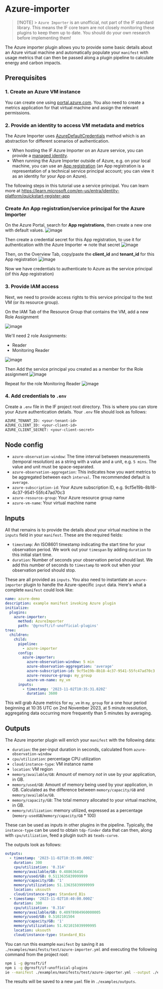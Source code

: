 # Azure-importer

> [!NOTE] > `Azure Importer` is an unofficial, not part of the IF standard library. This means the IF core team are not closely monitoring these plugins to keep them up to date. You should do your own research before implementing them!

The Azure importer plugin allows you to provide some basic details about an Azure virtual machine and automatically populate your `manifest` with usage metrics that can then be passed along a plugin pipeline to calculate energy and carbon impacts.

## Prerequisites

### 1. Create an Azure VM instance

You can create one using [portal.azure.com](https://portal.azure.com). You also need to create a metrics application for that virtual machine and assign the relevant permissions.

### 2. Provide an identity to access VM metadata and metrics

The Azure Importer uses [AzureDefaultCredentials](https://learn.microsoft.com/en-us/dotnet/api/azure.identity.defaultazurecredential?view=azure-dotnet) method which is an abstraction for different scenarios of authentication.

- When hosting the IF Azure Importer on an Azure service, you can provide a [managed identity](https://learn.microsoft.com/en-us/entra/identity/managed-identities-azure-resources/overview).
- When running the Azure Importer outside of Azure, e.g. on your local machine, you can use an [App registration](https://learn.microsoft.com/en-us/entra/identity-platform/quickstart-register-app) (an App registration is a representation of a technical service principal account; you can view it as an identity for your App on Azure).

The following steps in this tutorial use a service principal. You can learn more at https://learn.microsoft.com/en-us/entra/identity-platform/quickstart-register-app

### Create An App registration/service principal for the Azure Importer

On the Azure Portal, search for **App registrations**, then create a new one with default values.
![image](https://github.com/Green-Software-Foundation/if-docs/assets/966110/f77fd653-4386-4f4b-9488-ea7ae521d7d1)

Then create a credential secret for this App registration, to use it for authentication with the Azure Importer => note that secret
![image](https://github.com/Green-Software-Foundation/if-docs/assets/966110/c3f380e1-2bc9-471f-b212-ce8c31a158b1)

Then, on the Overview Tab, copy/paste the **client_id** and **tenant_id** for this App registration
![image](https://github.com/Green-Software-Foundation/if-docs/assets/966110/e1615088-9ee6-41ef-a340-7ab72c1bc488)

Now we have credentials to authenticate to Azure as the service principal (of this App registration)

### 3. Provide IAM access

Next, we need to provide access rights to this service principal to the test VM (or its resource group).

On the IAM Tab of the Resource Group that contains the VM, add a new Role Assignment

![image](https://github.com/Green-Software-Foundation/if-docs/assets/966110/0588530c-bd67-4876-b26b-c076d5cda08d)

We'll need 2 role Assignments:

- Reader
- Monitoring Reader

![image](https://github.com/Green-Software-Foundation/if-docs/assets/966110/52af6111-dde3-4f99-8739-769d72fdb5d8)

Then Add the service principal you created as a member for the Role assignment
![image](https://github.com/Green-Software-Foundation/if-docs/assets/966110/be097243-66a7-421a-9cee-e8fe77906a82)

Repeat for the role Monitoring Reader
![image](https://github.com/Green-Software-Foundation/if-docs/assets/966110/5bf34f7a-9a01-4eb8-b3a4-aed70db44e72)

### 4. Add credentials to `.env`

Create a `.env` file in the IF project root directory. This is where you can store your Azure authentication details. Your `.env` file should look as follows:

```txt
AZURE_TENANT_ID: <your-tenant-id>
AZURE_CLIENT_ID: <your-client-id>
AZURE_CLIENT_SECRET: <your-client-secret>
```

## Node config

- `azure-observation-window`: The time interval between measurements (temporal resolution) as a string with a value and a unit, e.g. `5 mins`. The value and unit must be space-separated.
- `azure-observation-aggregation`: This indicates how you want metrics to be aggregated between each `interval`. The recommended default is `average`.
- `azure-subscription-id`: Your Azure subscription ID, e.g. 9cf5e19b-8b18-4c37-9541-55fc47ad70c3
- `azure-resource-group`: Your Azure resource group name
- `azure-vm-name`: Your virtual machine name

## Inputs

All that remains is to provide the details about your virtual machine in the `inputs` field in your `manifest`.
These are the required fields:

- `timestamp`: An ISO8601 timestamp indicating the start time for your observation period. We work out your `timespan` by adding `duration` to this initial start time.
- `duration`: Number of seconds your observation period should last. We add this number of seconds to `timestamp` to work out when your observation period should stop.

These are all provided as `inputs`. You also need to instantiate an `azure-importer` plugin to handle the Azure-specific `input` data. Here's what a complete `manifest` could look like:

```yaml
name: azure-demo
description: example manifest invoking Azure plugin
initialize:
  plugins:
    azure-importer:
      method: AzureImporter
      path: '@grnsft/if-unofficial-plugins'
tree:
  children:
    child:
      pipeline:
        - azure-importer
      config:
        azure-importer:
          azure-observation-window: 5 min
          azure-observation-aggregation: 'average'
          azure-subscription-id: 9cf5e19b-8b18-4c37-9541-55fc47ad70c3
          azure-resource-group: my_group
          azure-vm-name: my_vm
      inputs:
        - timestamp: '2023-11-02T10:35:31.820Z'
          duration: 3600
```

This will grab Azure metrics for `my_vm` in `my_group` for a one hour period beginning at 10:35 UTC on 2nd November 2023, at 5 minute resolution, aggregating data occurring more frequently than 5 minutes by averaging.

## Outputs

The Azure importer plugin will enrich your `manifest` with the following data:

- `duration`: the per-input duration in seconds, calculated from `azure-observation-window`
- `cpu/utilization`: percentage CPU utilization
- `cloud/instance-type`: VM instance name
- `location`: VM region
- `memory/available/GB`: Amount of memory _not_ in use by your application, in GB.
- `memory/used/GB`: Amount of memory being used by your application, in GB. Calculated as the difference between `memory/capacity/GB` and `memory/available/GB`.
- `memory/capacity/GB`: The total memory allocated to your virtual machine, in GB.
- `memory/utilization`: memory utilized, expressed as a percentage (`memory-usedGB`/`memory/capacity/GB` \* 100)

These can be used as inputs in other plugins in the pipeline. Typically, the `instance-type` can be used to obtain `tdp-finder` data that can then, along with `cpu/utilization`, feed a plugin such as `teads-curve`.

The outputs look as follows:

```yaml
outputs:
  - timestamp: '2023-11-02T10:35:00.000Z'
    duration: 300
    cpu/utilization: '0.314'
    memory/available/GB: 0.488636416
    memory/used/GB: 0.5113635839999999
    memory/capacity/GB: '1'
    memory/utilization: 51.13635839999999
    location: uksouth
    cloud/instance-type: Standard_B1s
  - timestamp: '2023-11-02T10:40:00.000Z'
    duration: 300
    cpu/utilization: '0.314'
    memory/available/GB: 0.48978984960000005
    memory/used/GB: 0.5102101504
    memory/capacity/GB: '1'
    memory/utilization: 51.021015039999995
    location: uksouth
    cloud/instance-type: Standard_B1s
```

You can run this example `manifest` by saving it as `./examples/manifests/test/azure-importer.yml` and executing the following command from the project root:

```sh
npm i -g @grnsft/if
npm i -g @grnsft/if-unofficial-plugins
ie --manifest ./examples/manifests/test/azure-importer.yml --output ./examples/outputs/azure-importer.yml
```

The results will be saved to a new `yaml` file in `./examples/outputs`.
